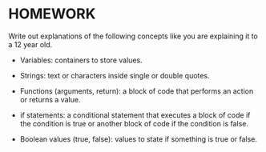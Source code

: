 # HOMEWORK
Write out explanations of the following concepts like you are explaining it to a 12 year old.

- Variables: containers to store values.

- Strings: text or characters inside single or double quotes.

- Functions (arguments, return): a block of code that performs an action or returns a value.

- if statements: a conditional statement that executes a block of code if the condition is true or another block of code if the condition is false.

- Boolean values (true, false): values to state if something is true or false.
